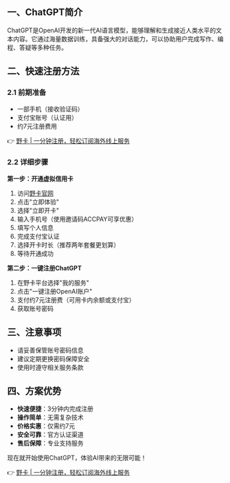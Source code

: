 ## 一、ChatGPT简介

ChatGPT是OpenAI开发的新一代AI语言模型，能够理解和生成接近人类水平的文本内容。它通过海量数据训练，具备强大的对话能力，可以协助用户完成写作、编程、答疑等多种任务。

## 二、快速注册方法

### 2.1 前期准备

- 一部手机（接收验证码）
- 支付宝账号（认证用）
- 约7元注册费用

👉 [野卡 | 一分钟注册，轻松订阅海外线上服务](https://bit.ly/bewildcard)

### 2.2 详细步骤

**第一步：开通虚拟信用卡**

1. 访问[野卡官网](https://bit.ly/bewildcard)
2. 点击"立即体验"
3. 选择"立即开卡"
4. 输入手机号（使用邀请码ACCPAY可享优惠）
5. 填写个人信息
6. 完成支付宝认证
7. 选择开卡时长（推荐两年套餐更划算）
8. 等待开通成功

**第二步：一键注册ChatGPT**

1. 在野卡平台选择"我的服务"
2. 点击"一键注册OpenAI账户"
3. 支付约7元注册费（可用卡内余额或支付宝）
4. 获取账号密码

## 三、注意事项

- 请妥善保管账号密码信息
- 建议定期更换密码保障安全
- 使用时遵守相关服务条款

## 四、方案优势

- **快速便捷**：3分钟内完成注册
- **操作简单**：无需复杂技术
- **价格实惠**：仅需约7元
- **安全可靠**：官方认证渠道
- **售后保障**：专业支持服务

现在就开始使用ChatGPT，体验AI带来的无限可能！

👉 [野卡 | 一分钟注册，轻松订阅海外线上服务](https://bit.ly/bewildcard)